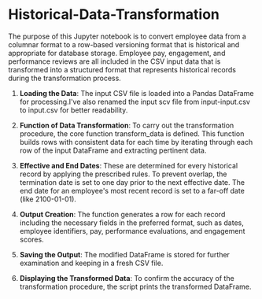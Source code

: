 # Historical-Data-Transformation

The purpose of this Jupyter notebook is to convert employee data from a columnar format to a row-based versioning format that is historical and appropriate for database storage. Employee pay, engagement, and performance reviews are all included in the CSV input data that is transformed into a structured format that represents historical records during the transformation process.

1. **Loading the Data**: The input CSV file is loaded into a Pandas DataFrame for processing.I've also renamed the input scv file from input-input.csv to input.csv for better readability.

2. **Function of Data Transformation**: To carry out the transformation procedure, the core function transform_data is defined. This function builds rows with consistent data for each time by iterating through each row of the input DataFrame and extracting pertinent data.

3. **Effective and End Dates**: These are determined for every historical record by applying the prescribed rules. To prevent overlap, the termination date is set to one day prior to the next effective date. The end date for an employee's most recent record is set to a far-off date (like 2100-01-01).

4. **Output Creation**: The function generates a row for each record including the necessary fields in the preferred format, such as dates, employee identifiers, pay, performance evaluations, and engagement scores.

5. **Saving the Output**: The modified DataFrame is stored for further examination and keeping in a fresh CSV file.

6. **Displaying the Transformed Data**: To confirm the accuracy of the transformation procedure, the script prints the transformed DataFrame.
